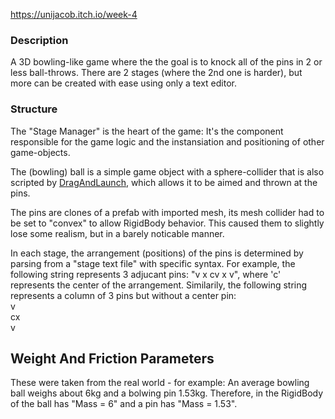 https://unijacob.itch.io/week-4

### Description
A 3D bowling-like game where the the goal is to knock all of the pins in 2 or less ball-throws. There are 2 stages (where the 2nd one is harder), 
but more can be created with ease using only a text editor.

### Structure
The "Stage Manager" is the heart of the game: It's the component responsible for the game logic and the instansiation and positioning of other game-objects.

The (bowling) ball is a simple game object with a sphere-collider that is also scripted by [DragAndLaunch](https://github.com/UniJacob/Week4/blob/main/Assets/Scripts/DragAndLaunch.cs), which allows it to be aimed and thrown at the pins.

The pins are clones of a prefab with imported mesh, its mesh collider had to be set to "convex" to allow RigidBody behavior. This caused them to slightly
lose some realism, but in a barely noticable manner.

In each stage, the arrangement (positions) of the pins is determined by parsing from a "stage text file" with specific syntax. For example, the following string represents 3 adjucant pins: "v x cv x v", where 'c' represents the center of the arrangement. Similarily, the following string represents a column of 3 pins but without a center pin: <br />v<br />cx<br />v

## Weight And Friction Parameters
These were taken from the real world - for example: An average bowling ball weighs about 6kg and a bolwing pin 1.53kg. Therefore, in the RigidBody of the ball has "Mass = 6" and a pin has "Mass = 1.53".

